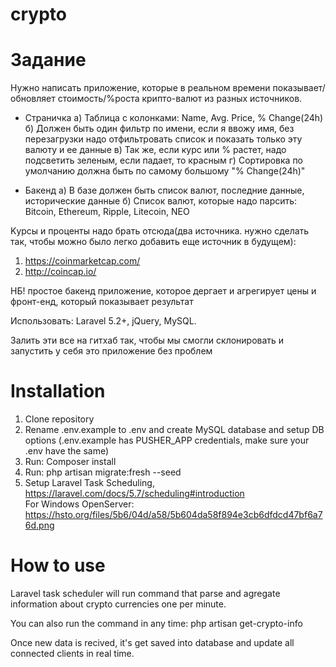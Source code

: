 # crypto
<h1> Задание  </h1>

Нужно написать приложение, которые в реальном времени показывает/обновляет стоимость/%роста крипто-валют из разных источников.

* Страничка
а) Таблица с колонками: Name, Avg. Price, % Change(24h)
б) Должен быть один фильтр по имени, если я ввожу имя, без перезагрузки надо отфильтровать список и показать только эту валюту и ее данные
в) Так же, если курс или % растет, надо подсветить зеленым, если падает, то красным
г) Сортировка по умолчанию должна быть по самому большому "% Change(24h)"

* Бакенд
а) В базе должен быть список валют, последние данные, исторические данные
б) Список валют, которые надо парсить: Bitcoin, Ethereum, Ripple, Litecoin, NEO

Kурсы и проценты надо брать отсюда(два источника. нужно сделать так, чтобы можно было легко добавить еще источник в будущем):
1. https://coinmarketcap.com/
2. http://coincap.io/

НБ! простое бакенд приложение, которое дергает и агрегирует цены и фронт-енд, который показывает результат

Использовать: Laravel 5.2+, jQuery, MySQL.

Залить эти все на гитхаб так, чтобы мы смогли склонировать и запустить у себя это приложение без проблем

<h1> Installation </h1>

1. Clone repository<br>
2. Rename .env.example to .env and create MySQL database and setup DB options (.env.example has PUSHER_APP credentials, make sure your .env have the same)<br>
3. Run: Composer install <br>
4. Run: php artisan migrate:fresh --seed
5. Setup Laravel Task Scheduling, https://laravel.com/docs/5.7/scheduling#introduction<br>
   For Windows OpenServer: https://hsto.org/files/5b6/04d/a58/5b604da58f894e3cb6dfdcd47bf6a76d.png<br>

<h1> How to use </h1>

Laravel task scheduler will run command that parse and agregate information about crypto currencies one per minute.<br>

You can also run the command in any time: php artisan get-crypto-info<br>

Once new data is recived, it's get saved into database and update all connected clients in real time.<br>
